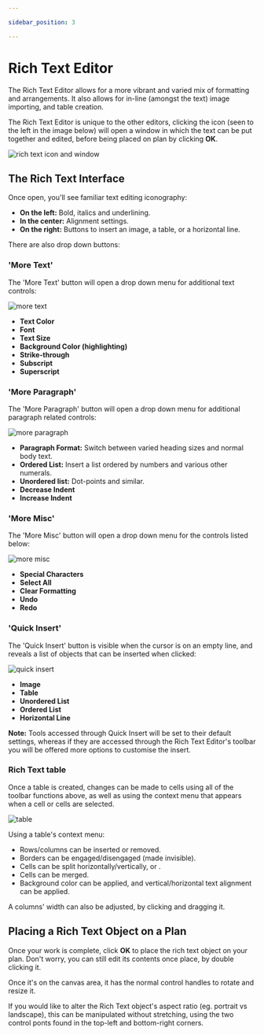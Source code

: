 ```yaml
---

sidebar_position: 3

---
```


# Rich Text Editor

The Rich Text Editor allows for a more vibrant and varied mix of formatting and arrangements. It also allows for in-line (amongst the text) image importing, and table creation.

The Rich Text Editor is unique to the other editors, clicking the icon (seen to the left in the image below) will open a window in which the text can be put together and edited, before being placed on plan by clicking **OK**.

![rich text icon and window](./assets/rich-text-editor-icon.jpg)

## The Rich Text Interface

Once open, you'll see familiar text editing iconography:

- **On the left:** Bold, italics and underlining.
- **In the center:** Alignment settings.
- **On the right:** Buttons to insert an image, a table, or a horizontal line.

There are also drop down buttons:

### 'More Text'

The 'More Text' button will open a drop down menu for additional text controls:

![more text](./assets/rich-text-more-text.png)

- **Text Color**
- **Font**
- **Text Size**
- **Background Color (highlighting)**
- **Strike-through**
- **Subscript**
- **Superscript**

### 'More Paragraph'

The 'More Paragraph' button will open a drop down menu for additional paragraph related controls:

![more paragraph](./assets/rich-text-more-pgraph.png)

- **Paragraph Format:** Switch between varied heading sizes and normal body text.
- **Ordered List:** Insert a list ordered by numbers and various other numerals.
- **Unordered list:** Dot-points and similar.
- **Decrease Indent**
- **Increase Indent**

### 'More Misc'

The 'More Misc' button will open a drop down menu for the controls listed below:

![more misc](./assets/rich-text-more-misc.png)

- **Special Characters**
- **Select All**
- **Clear Formatting**
- **Undo**
- **Redo**

### 'Quick Insert'

The 'Quick Insert' button is visible when the cursor is on an empty line, and reveals a list of objects that can be inserted when clicked:

![quick insert](./assets/rich-text-editor-quick-insert.jpg)

- **Image**
- **Table**
- **Unordered List**
- **Ordered List**
- **Horizontal Line**

**Note:** Tools accessed through Quick Insert will be set to their default settings, whereas if they are accessed through the Rich Text Editor's toolbar you will be offered more options to customise the insert.

### Rich Text table

Once a table is created, changes can be made to cells using all of the toolbar functions above, as well as using the context menu that appears when a cell or cells are selected.

![table](./assets/rich-text-table-edited.png)

Using a table's context menu:

- Rows/columns can be inserted or removed.
- Borders can be engaged/disengaged (made invisible).
- Cells can be split horizontally/vertically, or .
- Cells can be merged.
- Background color can be applied, and vertical/horizontal text alignment can be applied.

A columns' width can also be adjusted, by clicking and dragging it.

## Placing a Rich Text Object on a Plan

Once your work is complete, click **OK** to place the rich text object on your plan. Don't worry, you can still edit its contents once place, by double clicking it.

Once it's on the canvas area, it has the normal control handles to rotate and resize it. 

If you would like to alter the Rich Text object's aspect ratio (eg. portrait vs landscape), this can be manipulated without stretching, using the two control ponts found in the top-left and bottom-right corners.

